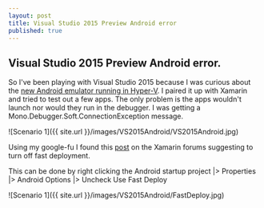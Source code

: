 ```yaml
---
layout: post
title: Visual Studio 2015 Preview Android error
published: true
---
```


## Visual Studio 2015 Preview Android error.

So I've been playing with Visual Studio 2015 because I was curious about the [new Android emulator running in Hyper-V](http://blogs.msdn.com/b/visualstudioalm/archive/2014/11/12/introducing-visual-studio-s-emulator-for-android.aspx).  I paired it up with Xamarin and tried to test out a few apps.  The only problem is the apps wouldn't launch nor would they run in the debugger.  I was getting a Mono.Debugger.Soft.ConnectionException message.

![Scenario 1]({{ site.url }}/images/VS2015Android/VS2015Android.jpg)

Using my google-fu I found this [post](http://forums.xamarin.com/discussion/4083/debug-session-not-start-when-i-hit-f5-for-hello-world-project) on the Xamarin forums suggesting to turn off fast deployment.

This can be done by right clicking the Android startup project |> Properties |> Android Options |> Uncheck Use Fast Deploy

![Scenario 1]({{ site.url }}/images/VS2015Android/FastDeploy.jpg)